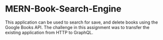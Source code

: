 # MERN-Book-Search-Engine

This application can be used to search for save, and delete books using the Google Books API.
The challenge in this assignment was to transfer the existing application from HTTP to GraphQL.